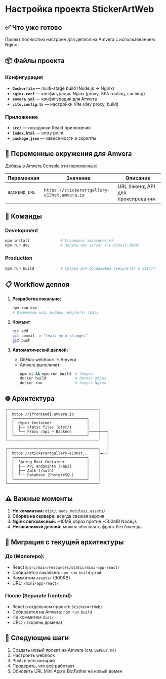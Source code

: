 # Настройка проекта StickerArtWeb

## ✅ Что уже готово

Проект полностью настроен для деплоя на Amvera с использованием Nginx.

## 📦 Файлы проекта

### Конфигурация

- **`Dockerfile`** — multi-stage build (Node.js → Nginx)
- **`nginx.conf`** — конфигурация Nginx (proxy, SPA routing, caching)
- **`amvera.yml`** — конфигурация для Amvera
- **`vite.config.ts`** — настройки Vite (dev proxy, build)

### Приложение

- **`src/`** — исходники React приложения
- **`index.html`** — entry point
- **`package.json`** — зависимости и скрипты

## 🔧 Переменные окружения для Amvera

Добавь в Amvera Console эти переменные:

| Переменная | Значение | Описание |
|------------|----------|----------|
| `BACKEND_URL` | `https://stickerartgallery-e13nst.amvera.io` | URL бэкенд API для проксирования |

## 🚀 Команды

### Development
```bash
npm install              # Установка зависимостей
npm run dev              # Запуск dev server (localhost:3000)
```

### Production
```bash
npm run build            # Сборка для продакшена (результат в dist/)
```

## 📋 Workflow деплоя

1. **Разработка локально:**
   ```bash
   npm run dev
   # Изменяешь код, видишь результат сразу
   ```

2. **Коммит:**
   ```bash
   git add .
   git commit -m "feat: your changes"
   git push
   ```

3. **Автоматический деплой:**
   - GitHub webhook → Amvera
   - Amvera выполняет:
     ```bash
     npm ci && npm run build  # Сборка
     docker build             # Docker образ
     docker run               # Запуск Nginx
     ```

## 🌐 Архитектура

```
┌─────────────────────────────────────────┐
│  https://[frontend].amvera.io           │
│  ┌─────────────────────────────────┐    │
│  │  Nginx Container                │    │
│  │  ├── Static files (dist/)       │    │
│  │  └── Proxy /api → Backend       │────┼───┐
│  └─────────────────────────────────┘    │   │
└─────────────────────────────────────────┘   │
                                              │
┌─────────────────────────────────────────┐   │
│  https://stickerartgallery-e13nst...    │◄──┘
│  ┌─────────────────────────────────┐    │
│  │  Spring Boot Container          │    │
│  │  ├── API endpoints (/api)       │    │
│  │  ├── Auth (/auth)               │    │
│  │  └── Database (PostgreSQL)      │    │
│  └─────────────────────────────────┘    │
└─────────────────────────────────────────┘
```

## ⚠️ Важные моменты

1. **Не коммитим:** `dist/`, `node_modules/`, `assets/`
2. **Сборка на сервере:** всегда свежая версия
3. **Nginx легковесный:** ~10MB образ против ~500MB Node.js
4. **Независимый деплой:** можно обновлять фронт без бэкенда

## 🔄 Миграция с текущей архитектуры

### До (Monorepo):
- React в `src/main/resources/static/mini-app-react/`
- Собирается локально: `npm run build:prod`
- Коммитим `assets/` (900KB)
- URL: `/mini-app-react/`

### После (Separate frontend):
- React в отдельном проекте `StickerArtWeb/`
- Собирается на Amvera: `npm run build`
- Не коммитим `dist/`
- URL: `/` (корень домена)

## 🎯 Следующие шаги

1. Создать новый проект на Amvera (см. `DEPLOY.md`)
2. Настроить webhook
3. Push в репозиторий
4. Проверить, что всё работает
5. Обновить URL Mini App в BotFather на новый домен

